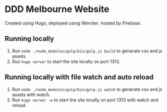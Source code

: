 # DDD Melbourne Website

Created using Hugo, deployed using Wercker, hosted by Firebase.  

## Running locally
1. Run `node ./node_modules/gulp/bin/gulp.js build` to generate css and js assets.
2. Run `hugo server` to start the site locally on port 1313.

## Running locally with file watch and auto reload
1. Run `node ./node_modules/gulp/bin/gulp.js watch` to generate css and js assets with watch.
2. Run `hugo server -w` to start the site locally on port 1313 with watch and reload. 
